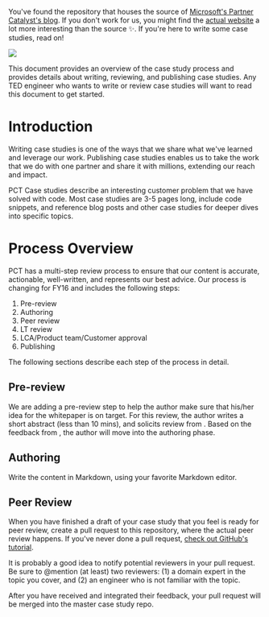 You've found the repository that houses the source of [Microsoft's Partner Catalyst's blog](http://catalystcode.github.io/case-studies). If you don't work for us, you might find the [actual website](http://catalystcode.github.io/case-studies) a lot more interesting than the source :sparkles:. If you're here to write some case studies, read on!

![](https://raw.githubusercontent.com/CatalystCode/case-studies/gh-pages/images/readme_banner.png)

This document provides an overview of the case study process and provides details about writing, reviewing, and publishing case studies. Any TED engineer who wants to write or review case studies will want to read this document to get started.

# Introduction
Writing case studies is one of the ways that we share what we've learned and leverage our work. Publishing case studies enables us to take the work that we do with one partner and share it with millions, extending our reach and impact.

PCT Case studies describe an interesting customer problem that we have solved with code. Most case studies are 3-5 pages long, include code snippets, and reference blog posts and other case studies for deeper dives into specific topics.

# Process Overview
PCT has a multi-step review process to ensure that our content is accurate, actionable, well-written, and represents our best advice. Our process is changing for FY16 and includes the following steps:

1. Pre-review
2. Authoring
3. Peer review
4. LT review
5. LCA/Product team/Customer approval
6. Publishing

The following sections describe each step of the process in detail.

## Pre-review
We are adding a pre-review step to help the author make sure that his/her idea for the whitepaper is on target. For this review, the author writes a short abstract (less than 10 mins), and solicits review from . Based on the feedback from , the author will move into the authoring phase.

## Authoring
Write the content in Markdown, using your favorite Markdown editor.

## Peer Review
When you have finished a draft of your case study that you feel is ready for peer review, create a pull request to this repository, where the actual peer review happens. If you've never done a pull request, [check out GitHub's tutorial](https://guides.github.com/activities/forking/).

It is probably a good idea to notify potential reviewers in your pull request. Be sure to @mention (at least) two reviewers: (1) a domain expert in the topic you cover, and (2) an engineer who is not familiar with the topic.

After you have received and integrated their feedback, your pull request will be merged into the master case study repo.
